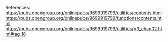 References:
https://pubs.opengroup.org/onlinepubs/9699919799/utilities/contents.html
https://pubs.opengroup.org/onlinepubs/9699919799/functions/contents.html
https://pubs.opengroup.org/onlinepubs/9699919799/utilities/V3_chap02.html#tag_18
